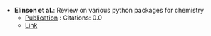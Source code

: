 - **Elinson et al.**: Review on various python packages for chemistry
	- [Publication](https://doi.org/10.1007/s11030-024-10889-7) : Citations: 0.0
	- [Link](https://link.springer.com/article/10.1007/s11030-024-10889-7)
